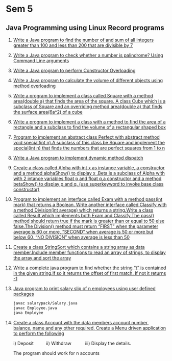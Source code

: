 # Sem 5

## Java Programming using Linux Record programs

1.  [Write a Java program to find the number of and sum of all integers greater than 100 and less than 200 that are divisible by 7](./java/SumDivisibleBy7.java)

2.  [Write a Java program to check whether a number is palindrome? Using Command Line arguments](./java/PalindromeCheck.java)

3.  [Write a Java program to perform Constructor Overloading](./java/ConstructorOverloading.java)

4.  [Write a Java program to calculate the volume of different objects using method overloading](./java/MethodOverloading.java)

5.  [Write a program to implement a class called Square with a method area(double a) that finds the area of the square. A class Cube which is a subclass of Square and an overriding method area(double a) that finds the surface area(6a^2) of a cube](./java/MethodOverriding.java)

6.  [Write a program to implement a class with a method to find the area of a rectangle and a subclass to find the volume of a rectangular shaped box](./java/Rectangle.java)

7.  [Program to implement an abstract class Perfect with abstract method void special(int n).A subclass of this class be Square and implement the special(int n) that finds the numbers that are perfect squares from 1 to n](./java/AbstractDemo.java)

8.  [Write a Java program to implement dynamic method dispatch](./java/TestPolymorphism.java)

9.  [Create a class called Alpha with int x as instance variable, a constructor and a method alphaShow() to display x .Beta is a subclass of Alpha with with 2 intance variables float p and float q,a constructor and a method betaShow() to display p and q. (use superkeyword to invoke base class constructor)](./java/SuperDem.java)

10. [Program to implement an interface called Exam with a method pass(int mark) that returns a Boolean. Write another interface called Classify with a method Division(int average) which returns a string.Write a class called Result which implements both Exam and Classify.The pass() method should return true if the mark is greater than or equal to 50 else false.The Division() method must return “FIRST” when the parameter average is 60 or more, ”SECOND” when average is 50 or more but below 60, “NO DIVISION” when average is less than 50](./java/ExamInterface.java)

11. [Create a class StringSort which contains a string array as data member.Include member functions to read an array of strings, to display the array and sort the array](./java/StringSort.java)

12. [Write a complete java program to find whether the string “t” is contained in the given string.If so it returns the offset of first match. If not it returns -1](./java/StringContainsDemo.java)

13. [Java program to print salary slip of n employees using user defined packages](./java/salary)

    ```bash
    javac salarypack/Salary.java
    javac Employee.java
    java Employee
    ```

14. [Create a class Account with the data members account number, balance, name and any other required. Create a Menu driven application to perform the following](./java/Bank.java)

    i) Deposit          ii) Withdraw           iii) Display the details.

    The program should work for n accounts

